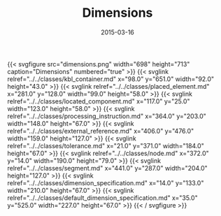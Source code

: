 ﻿---
title: Dimensions
toc: false
type: specs
layout: diagram
date: "2015-03-16"
draft: false
specification: KBL
version: 2.4
documentType: "Recommendation"
elementType: Diagram
classes:
  - KBL_container
  - Placed_element
  - Located_component
  - Processing_instruction
  - External_reference
  - Tolerance
  - Node
  - Segment
  - Dimension_specification
  - Default_dimension_specification
menu:
  KBL-2.4:    
    parent: presentation
    identifier: presentation/dimensions
    weight: 1021 

# Prev/next pager order (if `docs_section_pager` enabled in `params.toml`)
weight: 1021
---
{{< svgfigure src="dimensions.png" width="698" height="713" caption="Dimensions" numbered="true" >}}
  {{< svglink relref="../../classes/kbl_container.md" x="98.0" y="651.0" width="92.0" height="43.0" >}}
  {{< svglink relref="../../classes/placed_element.md" x="281.0" y="128.0" width="99.0" height="58.0" >}}
  {{< svglink relref="../../classes/located_component.md" x="117.0" y="25.0" width="123.0" height="58.0" >}}
  {{< svglink relref="../../classes/processing_instruction.md" x="364.0" y="203.0" width="148.0" height="67.0" >}}
  {{< svglink relref="../../classes/external_reference.md" x="406.0" y="476.0" width="159.0" height="127.0" >}}
  {{< svglink relref="../../classes/tolerance.md" x="21.0" y="371.0" width="184.0" height="67.0" >}}
  {{< svglink relref="../../classes/node.md" x="372.0" y="14.0" width="190.0" height="79.0" >}}
  {{< svglink relref="../../classes/segment.md" x="441.0" y="287.0" width="204.0" height="127.0" >}}
  {{< svglink relref="../../classes/dimension_specification.md" x="14.0" y="133.0" width="210.0" height="67.0" >}}
  {{< svglink relref="../../classes/default_dimension_specification.md" x="35.0" y="525.0" width="227.0" height="67.0" >}}
{{< / svgfigure >}}

